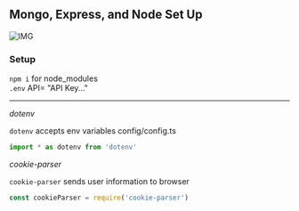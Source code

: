 ## Mongo, Express, and Node Set Up
![IMG]("https://25y35xxcueanov2s108puszp-wpengine.netdna-ssl.com/wp-content/uploads/2022/03/ext-553.png")

### Setup

`npm i` for node_modules
<br />
`.env` API= "API Key..."
***

_dotenv_

`dotenv` accepts env variables
config/config.ts

```JavaScript
import * as dotenv from 'dotenv'
```

_cookie-parser_

`cookie-parser` sends user information to browser

```JavaScript
const cookieParser = require('cookie-parser')
```

